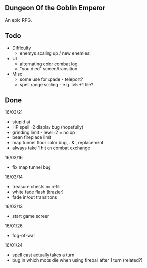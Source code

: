 Dungeon Of the Goblin Emperor
-----------------------------
An epic RPG.

Todo
----
- Difficulty
	- enemys scaling up / new enemies!
- UI
	- alternating color combat log
	- "you died" screen/transition
- Misc
	- some use for spade - teleport?
	- spell range scaling - e.g. lv5 +1 tile?

Done
----
16/03/21
- stupid ai
- HP spell -2 display bug (hopefully)
- grinding limit - level+2 = no xp
- bean fireplace limit
- map tunnel floor color bug, . & , replacement
- always take 1 hit on combat exchange

16/03/16
- fix map tunnel bug

16/03/14
- treasure chests no refill
- white fade flash (brazier)
- fade in/out transitions

16/03/13
- start game screen

16/01/26
- fog-of-war

16/01/24
- spell cast actually takes a turn
- bug in which mobs die when using fireball after 1 turn (related?)
